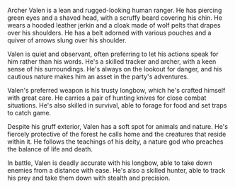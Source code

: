 
Archer Valen is a lean and rugged-looking human ranger. He has piercing green eyes and a shaved head, with a scruffy beard covering his chin. He wears a hooded leather jerkin and a cloak made of wolf pelts that drapes over his shoulders. He has a belt adorned with various pouches and a quiver of arrows slung over his shoulder.

Valen is quiet and observant, often preferring to let his actions speak for him rather than his words. He's a skilled tracker and archer, with a keen sense of his surroundings. He's always on the lookout for danger, and his cautious nature makes him an asset in the party's adventures.

Valen's preferred weapon is his trusty longbow, which he's crafted himself with great care. He carries a pair of hunting knives for close combat situations. He's also skilled in survival, able to forage for food and set traps to catch game.

Despite his gruff exterior, Valen has a soft spot for animals and nature. He's fiercely protective of the forest he calls home and the creatures that reside within it. He follows the teachings of his deity, a nature god who preaches the balance of life and death.

In battle, Valen is deadly accurate with his longbow, able to take down enemies from a distance with ease. He's also a skilled hunter, able to track his prey and take them down with stealth and precision.